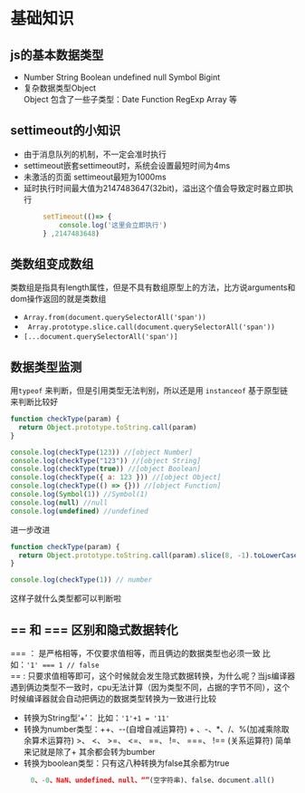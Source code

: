 # 基础知识
## js的基本数据类型
* Number String Boolean undefined null  Symbol Bigint
* 复杂数据类型Object   
Object 包含了一些子类型：Date Function RegExp Array 等

## settimeout的小知识
* 由于消息队列的机制，不一定会准时执行
* settimeout嵌套settimeout时，系统会设置最短时间为4ms
* 未激活的页面 settimeout最短为1000ms
* 延时执行时间最大值为2147483647(32bit)，溢出这个值会导致定时器立即执行
```js
        setTimeout(()=> {
            console.log('这里会立即执行')
        } ,2147483648)
```

## 类数组变成数组
类数组是指具有length属性，但是不具有数组原型上的方法，比方说arguments和dom操作返回的就是类数组   
*  ```Array.from(document.querySelectorAll('span'))```
* ``` Array.prototype.slice.call(document.querySelectorAll('span'))```
* ```[...document.querySelectorAll('span')] ``` 

## 数据类型监测
用``` typeof ``` 来判断，但是引用类型无法判别，所以还是用 ```instanceof``` 基于原型链来判断比较好
```js
function checkType(param) {
  return Object.prototype.toString.call(param)
}

console.log(checkType(123)) //[object Number]
console.log(checkType("123")) //[object String]
console.log(checkType(true)) //[object Boolean]
console.log(checkType({ a: 123 })) //[object Object]
console.log(checkType(() => {})) //[object Function]
console.log(Symbol(1)) //Symbol(1)
console.log(null) //null
console.log(undefined) //undefined
```
进一步改进
```js
function checkType(param) {
  return Object.prototype.toString.call(param).slice(8, -1).toLowerCase()
}

console.log(checkType(1)) // number
```
这样子就什么类型都可以判断啦

## == 和 === 区别和隐式数据转化
=== ： 是严格相等，不仅要求值相等，而且俩边的数据类型也必须一致 比如：``` '1' === 1 // false ```   
== : 只要求值相等即可，这个时候就会发生隐式数据转换，为什么呢？当js编译器遇到俩边类型不一致时，cpu无法计算（因为类型不同，占据的字节不同），这个时候编译器就会自动把俩边的数据类型转换为一致进行比较   
* 转换为String型‘+’： 比如：``` '1'+1 = '11' ```    
* 转换为number类型：++、--(自增自减运算符) + 、-、*、/、%(加减乘除取余算术运算符) >、 <、 >=、 <=、 ==、 !=、 ===、 !== (关系运算符) 简单来记就是除了+ 其余都会转为bumber
* 转换为boolean类型：只有这八种转换为false其余都为true   
```js
     0、-0、NaN、undefined、null、“”(空字符串)、false、document.all()
```

